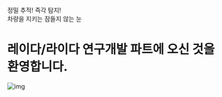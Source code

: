 정밀 추적! 즉각 탐지!   
차량을 지키는 잠들지 않는 눈

# 레이다/라이다 연구개발 파트에 오신 것을 환영합니다.

![img](https://trello-attachments.s3.amazonaws.com/5e6775b626d2cf16f17e8f17/5e76445817becb36366d340c/cef228f902f9e98b3eb220a9b8e57805/image.png)
